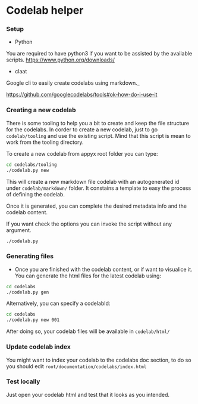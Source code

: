 # Codelab helper

### Setup

- Python

You are required to have python3 if you want to be assisted by the available scripts.
https://www.python.org/downloads/

- claat

Google cli to easily create codelabs using markdown._

https://github.com/googlecodelabs/tools#ok-how-do-i-use-it


### Creating a new codelab

There is some tooling to help you a bit to create and keep the file structure for the codelabs.
In corder to create a new codelab, just to go `codelab/tooling` and use the existing script. Mind that this script is mean to work from the tooling directory.

To create a new codelab from appyx root folder you can type:

```bash
cd codelabs/tooling
./codelab.py new
```

This will create a new markdown file codelab with an autogenerated id under `codelab/markdown/` folder. It constains a template to easy the process of defining the codelab.

Once it is generated, you can complete the desired metadata info and the codelab content.

If you want check the options you can invoke the script without any argument.

```bash
./codelab.py
```

### Generating files

- Once you are finished with the codelab content, or if want to visualice it. You can generate the html files for the latest codelab using:

```bash
cd codelabs
./codelab.py gen
```

Alternatively, you can specify a codelabId:

```bash
cd codelabs
./codelab.py new 001
```

After doing so, your codelab files will be available in `codelab/html/`

### Update codelab index

You might want to index your codelab to the codelabs doc section, to do so you should edit
`root/documentation/codelabs/index.html`


### Test locally

Just open your codelab html and test that it looks as you intended.

